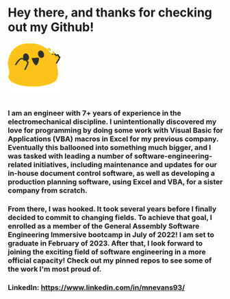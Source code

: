 # Hey there, and thanks for checking out my Github!
<img src="/party_blob.gif" />

### I am an engineer with 7+ years of experience in the electromechanical discipline. I unintentionally discovered my love for programming by doing some work with Visual Basic for Applications (VBA) macros in Excel for my previous company. Eventually this ballooned into something much bigger, and I was tasked with leading a number of software-engineering-related initiatives, including maintenance and updates for our in-house document control software, as well as developing a production planning software, using Excel and VBA, for a sister company from scratch.

### From there, I was hooked. It took several years before I finally decided to commit to changing fields. To achieve that goal, I enrolled as a member of the General Assembly Software Engineering Immersive bootcamp in July of 2022! I am set to graduate in February of 2023. After that, I look forward to joining the exciting field of software engineering in a more official capacity! Check out my pinned repos to see some of the work I'm most proud of.

### LinkedIn: https://www.linkedin.com/in/mnevans93/

<!--
**mnevans93/mnevans93** is a ✨ _special_ ✨ repository because its `README.md` (this file) appears on your GitHub profile.

Here are some ideas to get you started:

- 🔭 I’m currently working on ...
- 🌱 I’m currently learning ...
- 👯 I’m looking to collaborate on ...
- 🤔 I’m looking for help with ...
- 💬 Ask me about ...
- 📫 How to reach me: ...
- 😄 Pronouns: ...
- ⚡ Fun fact: ...
-->
